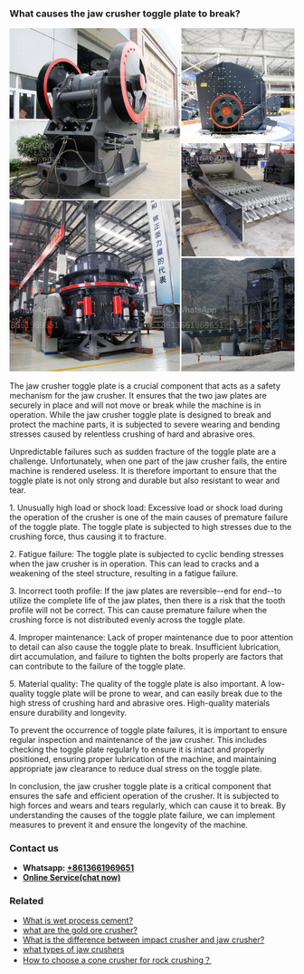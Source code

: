 <h3>What causes the jaw crusher toggle plate to break?</h3><img src='1701742537.jpg' alt=''><p>The jaw crusher toggle plate is a crucial component that acts as a safety mechanism for the jaw crusher. It ensures that the two jaw plates are securely in place and will not move or break while the machine is in operation. While the jaw crusher toggle plate is designed to break and protect the machine parts, it is subjected to severe wearing and bending stresses caused by relentless crushing of hard and abrasive ores.</p><p>Unpredictable failures such as sudden fracture of the toggle plate are a challenge. Unfortunately, when one part of the jaw crusher fails, the entire machine is rendered useless. It is therefore important to ensure that the toggle plate is not only strong and durable but also resistant to wear and tear.</p><p>1. Unusually high load or shock load: Excessive load or shock load during the operation of the crusher is one of the main causes of premature failure of the toggle plate. The toggle plate is subjected to high stresses due to the crushing force, thus causing it to fracture.</p><p>2. Fatigue failure: The toggle plate is subjected to cyclic bending stresses when the jaw crusher is in operation. This can lead to cracks and a weakening of the steel structure, resulting in a fatigue failure.</p><p>3. Incorrect tooth profile: If the jaw plates are reversible--end for end--to utilize the complete life of the jaw plates, then there is a risk that the tooth profile will not be correct. This can cause premature failure when the crushing force is not distributed evenly across the toggle plate.</p><p>4. Improper maintenance: Lack of proper maintenance due to poor attention to detail can also cause the toggle plate to break. Insufficient lubrication, dirt accumulation, and failure to tighten the bolts properly are factors that can contribute to the failure of the toggle plate.</p><p>5. Material quality: The quality of the toggle plate is also important. A low-quality toggle plate will be prone to wear, and can easily break due to the high stress of crushing hard and abrasive ores. High-quality materials ensure durability and longevity.</p><p>To prevent the occurrence of toggle plate failures, it is important to ensure regular inspection and maintenance of the jaw crusher. This includes checking the toggle plate regularly to ensure it is intact and properly positioned, ensuring proper lubrication of the machine, and maintaining appropriate jaw clearance to reduce dual stress on the toggle plate.</p><p>In conclusion, the jaw crusher toggle plate is a critical component that ensures the safe and efficient operation of the crusher. It is subjected to high forces and wears and tears regularly, which can cause it to break. By understanding the causes of the toggle plate failure, we can implement measures to prevent it and ensure the longevity of the machine.</p><h3>Contact us</h3><ul><li><strong>Whatsapp:&nbsp;<a href="https://wa.me/8613661969651">+8613661969651</a></strong></li><li><a href="https://swt.shibang-china.com/?git&amp;zhl&amp;What causes the jaw crusher toggle plate to break"><strong>Online Service(chat now)</strong></a></li></ul><h3>Related</h3><ul><li><a href='What is wet process cement.md'>What is wet process cement?</a></li><li><a href='what are the gold ore crusher.md'>what are the gold ore crusher?</a></li><li><a href='What is the difference between impact crusher and jaw crusher.md'>What is the difference between impact crusher and jaw crusher?</a></li><li><a href='what types of jaw crushers.md'>what types of jaw crushers</a></li><li><a href='How to choose a cone crusher for rock crushing？.md'>How to choose a cone crusher for rock crushing？</a></li></ul>